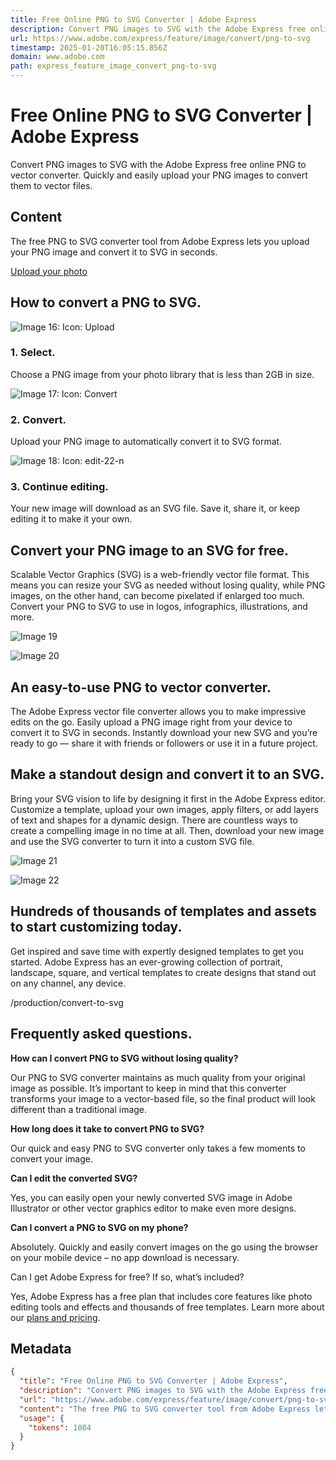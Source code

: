```yaml
---
title: Free Online PNG to SVG Converter | Adobe Express
description: Convert PNG images to SVG with the Adobe Express free online PNG to vector converter. Quickly and easily upload your PNG images to convert them to vector files.
url: https://www.adobe.com/express/feature/image/convert/png-to-svg
timestamp: 2025-01-20T16:05:15.856Z
domain: www.adobe.com
path: express_feature_image_convert_png-to-svg
---
```


# Free Online PNG to SVG Converter | Adobe Express


Convert PNG images to SVG with the Adobe Express free online PNG to vector converter. Quickly and easily upload your PNG images to convert them to vector files.


## Content

The free PNG to SVG converter tool from Adobe Express lets you upload your PNG image and convert it to SVG in seconds.

[Upload your photo](https://adobesparkpost-web.app.link/e/ZxXkj9HH5Hb)

How to convert a PNG to SVG.
----------------------------

   ![Image 16: Icon: Upload](https://www.adobe.com/express/feature/image/convert/media_169dfd6b66464be4577398508baf6a41c1dd26f6f.png?width=750&format=png&optimize=medium)

### 1\. Select.

Choose a PNG image from your photo library that is less than 2GB in size.

   ![Image 17: Icon: Convert](https://www.adobe.com/express/feature/image/convert/media_102940297718a91db18c1dc3a34a429ec0e8263f9.png?width=750&format=png&optimize=medium)

### 2\. Convert.

Upload your PNG image to automatically convert it to SVG format.

   ![Image 18: Icon: edit-22-n](https://www.adobe.com/express/feature/image/convert/media_176db00d075195774d34896a78eeece1901f2c3e0.png?width=750&format=png&optimize=medium)

### 3\. Continue editing.

Your new image will download as an SVG file. Save it, share it, or keep editing it to make it your own.

Convert your PNG image to an SVG for free.
------------------------------------------

Scalable Vector Graphics (SVG) is a web-friendly vector file format. This means you can resize your SVG as needed without losing quality, while PNG images, on the other hand, can become pixelated if enlarged too much. Convert your PNG to SVG to use in logos, infographics, illustrations, and more.

   ![Image 19](https://www.adobe.com/express/feature/image/convert/media_1dd10cd429ffce35e1ac9784071d2b35fc4f17fa9.png?width=750&format=png&optimize=medium)

   ![Image 20](https://www.adobe.com/express/feature/image/convert/media_14497bf97c0ef900346aa8bd5964899d6c0f1985a.png?width=750&format=png&optimize=medium)

An easy-to-use PNG to vector converter.
---------------------------------------

The Adobe Express vector file converter allows you to make impressive edits on the go. Easily upload a PNG image right from your device to convert it to SVG in seconds. Instantly download your new SVG and you’re ready to go — share it with friends or followers or use it in a future project.

Make a standout design and convert it to an SVG.
------------------------------------------------

Bring your SVG vision to life by designing it first in the Adobe Express editor. Customize a template, upload your own images, apply filters, or add layers of text and shapes for a dynamic design. There are countless ways to create a compelling image in no time at all. Then, download your new image and use the SVG converter to turn it into a custom SVG file.

   ![Image 21](https://www.adobe.com/express/feature/image/convert/media_1870322232f000df526ff1caa9304af8961fd8bc6.png?width=750&format=png&optimize=medium)

   ![Image 22](https://www.adobe.com/express/feature/image/convert/media_1264b8ed32b15615707a4d04cab0914c58ce2fd36.png?width=750&format=png&optimize=medium)

Hundreds of thousands of templates and assets to start customizing today.
-------------------------------------------------------------------------

Get inspired and save time with expertly designed templates to get you started. Adobe Express has an ever-growing collection of portrait, landscape, square, and vertical templates to create designs that stand out on any channel, any device.

/production/convert-to-svg

Frequently asked questions.
---------------------------

**How can I convert PNG to SVG without losing quality?**

Our PNG to SVG converter maintains as much quality from your original image as possible. It’s important to keep in mind that this converter transforms your image to a vector-based file, so the final product will look different than a traditional image.

**How long does it take to convert PNG to SVG?**

Our quick and easy PNG to SVG converter only takes a few moments to convert your image.

**Can I edit the converted SVG?**

Yes, you can easily open your newly converted SVG image in Adobe Illustrator or other vector graphics editor to make even more designs.

**Can I convert a PNG to SVG on my phone?**

Absolutely. Quickly and easily convert images on the go using the browser on your mobile device – no app download is necessary.

Can I get Adobe Express for free? If so, what’s included?

Yes, Adobe Express has a free plan that includes core features like photo editing tools and effects and thousands of free templates. Learn more about our [plans and pricing](https://www.adobe.com/express/pricing).

## Metadata

```json
{
  "title": "Free Online PNG to SVG Converter | Adobe Express",
  "description": "Convert PNG images to SVG with the Adobe Express free online PNG to vector converter. Quickly and easily upload your PNG images to convert them to vector files.",
  "url": "https://www.adobe.com/express/feature/image/convert/png-to-svg",
  "content": "The free PNG to SVG converter tool from Adobe Express lets you upload your PNG image and convert it to SVG in seconds.\n\n[Upload your photo](https://adobesparkpost-web.app.link/e/ZxXkj9HH5Hb)\n\nHow to convert a PNG to SVG.\n----------------------------\n\n   ![Image 16: Icon: Upload](https://www.adobe.com/express/feature/image/convert/media_169dfd6b66464be4577398508baf6a41c1dd26f6f.png?width=750&format=png&optimize=medium)\n\n### 1\\. Select.\n\nChoose a PNG image from your photo library that is less than 2GB in size.\n\n   ![Image 17: Icon: Convert](https://www.adobe.com/express/feature/image/convert/media_102940297718a91db18c1dc3a34a429ec0e8263f9.png?width=750&format=png&optimize=medium)\n\n### 2\\. Convert.\n\nUpload your PNG image to automatically convert it to SVG format.\n\n   ![Image 18: Icon: edit-22-n](https://www.adobe.com/express/feature/image/convert/media_176db00d075195774d34896a78eeece1901f2c3e0.png?width=750&format=png&optimize=medium)\n\n### 3\\. Continue editing.\n\nYour new image will download as an SVG file. Save it, share it, or keep editing it to make it your own.\n\nConvert your PNG image to an SVG for free.\n------------------------------------------\n\nScalable Vector Graphics (SVG) is a web-friendly vector file format. This means you can resize your SVG as needed without losing quality, while PNG images, on the other hand, can become pixelated if enlarged too much. Convert your PNG to SVG to use in logos, infographics, illustrations, and more.\n\n   ![Image 19](https://www.adobe.com/express/feature/image/convert/media_1dd10cd429ffce35e1ac9784071d2b35fc4f17fa9.png?width=750&format=png&optimize=medium)\n\n   ![Image 20](https://www.adobe.com/express/feature/image/convert/media_14497bf97c0ef900346aa8bd5964899d6c0f1985a.png?width=750&format=png&optimize=medium)\n\nAn easy-to-use PNG to vector converter.\n---------------------------------------\n\nThe Adobe Express vector file converter allows you to make impressive edits on the go. Easily upload a PNG image right from your device to convert it to SVG in seconds. Instantly download your new SVG and you’re ready to go — share it with friends or followers or use it in a future project.\n\nMake a standout design and convert it to an SVG.\n------------------------------------------------\n\nBring your SVG vision to life by designing it first in the Adobe Express editor. Customize a template, upload your own images, apply filters, or add layers of text and shapes for a dynamic design. There are countless ways to create a compelling image in no time at all. Then, download your new image and use the SVG converter to turn it into a custom SVG file.\n\n   ![Image 21](https://www.adobe.com/express/feature/image/convert/media_1870322232f000df526ff1caa9304af8961fd8bc6.png?width=750&format=png&optimize=medium)\n\n   ![Image 22](https://www.adobe.com/express/feature/image/convert/media_1264b8ed32b15615707a4d04cab0914c58ce2fd36.png?width=750&format=png&optimize=medium)\n\nHundreds of thousands of templates and assets to start customizing today.\n-------------------------------------------------------------------------\n\nGet inspired and save time with expertly designed templates to get you started. Adobe Express has an ever-growing collection of portrait, landscape, square, and vertical templates to create designs that stand out on any channel, any device.\n\n/production/convert-to-svg\n\nFrequently asked questions.\n---------------------------\n\n**How can I convert PNG to SVG without losing quality?**\n\nOur PNG to SVG converter maintains as much quality from your original image as possible. It’s important to keep in mind that this converter transforms your image to a vector-based file, so the final product will look different than a traditional image.\n\n**How long does it take to convert PNG to SVG?**\n\nOur quick and easy PNG to SVG converter only takes a few moments to convert your image.\n\n**Can I edit the converted SVG?**\n\nYes, you can easily open your newly converted SVG image in Adobe Illustrator or other vector graphics editor to make even more designs.\n\n**Can I convert a PNG to SVG on my phone?**\n\nAbsolutely. Quickly and easily convert images on the go using the browser on your mobile device – no app download is necessary.\n\nCan I get Adobe Express for free? If so, what’s included?\n\nYes, Adobe Express has a free plan that includes core features like photo editing tools and effects and thousands of free templates. Learn more about our [plans and pricing](https://www.adobe.com/express/pricing).",
  "usage": {
    "tokens": 1084
  }
}
```
